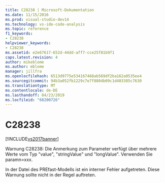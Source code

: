 ```yaml
---
title: C28238 | Microsoft-Dokumentation
ms.date: 11/15/2016
ms.prod: visual-studio-dev14
ms.technology: vs-ide-code-analysis
ms.topic: reference
f1_keywords:
- C28238
helpviewer_keywords:
- C28238
ms.assetid: e2e67617-652d-44dd-aff7-cce25f81b9f1
caps.latest.revision: 4
author: mikeblome
ms.author: mblome
manager: jillfra
ms.openlocfilehash: 6513d9775e534167468ab569df2ba162a0535ee4
ms.sourcegitcommit: 94b3a052fb1229c7e7f8804b09c1d403385c7630
ms.translationtype: MT
ms.contentlocale: de-DE
ms.lasthandoff: 04/23/2019
ms.locfileid: "68200726"
---
```

# <a name="c28238"></a>C28238
[!INCLUDE[vs2017banner](../includes/vs2017banner.md)]

Warnung C28238: Die Anmerkung zum Parameter verfügt über mehrere Werte vom Typ "value", "stringValue" und "longValue". Verwenden Sie paramn=xxx.  
  
 In der Datei des PREfast-Modells ist ein interner Fehler aufgetreten. Diese Warnung sollte nicht in der Regel auftreten.
